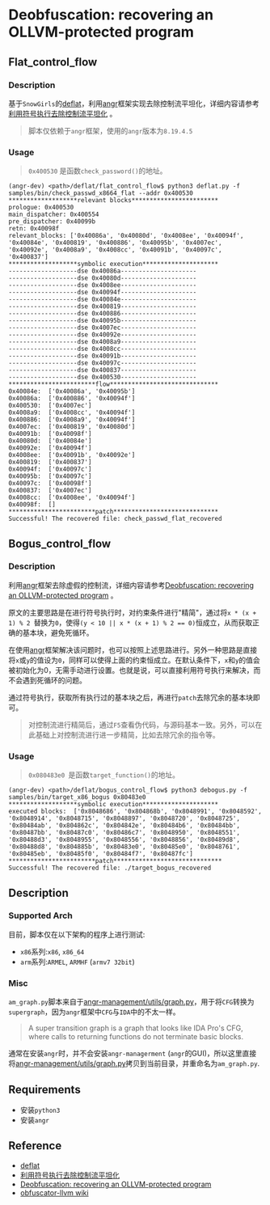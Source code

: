 # Deobfuscation: recovering an OLLVM-protected program

## Flat_control_flow

### Description

基于`SnowGirls`的[deflat](https://github.com/SnowGirls/deflat)，利用[angr](https://github.com/angr/angr)框架实现去除控制流平坦化，详细内容请参考[利用符号执行去除控制流平坦化](https://security.tencent.com/index.php/blog/msg/112) 。

> 脚本仅依赖于`angr`框架，使用的`angr`版本为`8.19.4.5`

### Usage

> `0x400530` 是函数`check_password()`的地址。

```shell
(angr-dev) <path>/deflat/flat_control_flow$ python3 deflat.py -f samples/bin/check_passwd_x8664_flat --addr 0x400530
*******************relevant blocks************************
prologue: 0x400530
main_dispatcher: 0x400554
pre_dispatcher: 0x40099b
retn: 0x40098f
relevant_blocks: ['0x40086a', '0x40080d', '0x4008ee', '0x40094f', '0x40084e', '0x400819', '0x400886', '0x40095b', '0x4007ec', '0x40092e', '0x4008a9', '0x4008cc', '0x40091b', '0x40097c', '0x400837']
*******************symbolic execution*********************
-------------------dse 0x40086a---------------------
-------------------dse 0x40080d---------------------
-------------------dse 0x4008ee---------------------
-------------------dse 0x40094f---------------------
-------------------dse 0x40084e---------------------
-------------------dse 0x400819---------------------
-------------------dse 0x400886---------------------
-------------------dse 0x40095b---------------------
-------------------dse 0x4007ec---------------------
-------------------dse 0x40092e---------------------
-------------------dse 0x4008a9---------------------
-------------------dse 0x4008cc---------------------
-------------------dse 0x40091b---------------------
-------------------dse 0x40097c---------------------
-------------------dse 0x400837---------------------
-------------------dse 0x400530---------------------
************************flow******************************
0x40084e:  ['0x40086a', '0x40095b']
0x40086a:  ['0x400886', '0x40094f']
0x400530:  ['0x4007ec']
0x4008a9:  ['0x4008cc', '0x40094f']
0x400886:  ['0x4008a9', '0x40094f']
0x4007ec:  ['0x400819', '0x40080d']
0x40091b:  ['0x40098f']
0x40080d:  ['0x40084e']
0x40092e:  ['0x40094f']
0x4008ee:  ['0x40091b', '0x40092e']
0x400819:  ['0x400837']
0x40094f:  ['0x40097c']
0x40095b:  ['0x40097c']
0x40097c:  ['0x40098f']
0x400837:  ['0x4007ec']
0x4008cc:  ['0x4008ee', '0x40094f']
0x40098f:  []
************************patch*****************************
Successful! The recovered file: check_passwd_flat_recovered
```

## Bogus_control_flow

### Description

利用[angr](https://github.com/angr/angr)框架去除虚假的控制流，详细内容请参考[Deobfuscation: recovering an OLLVM-protected program](https://blog.quarkslab.com/deobfuscation-recovering-an-ollvm-protected-program.html) 。

原文的主要思路是在进行符号执行时，对约束条件进行"精简"，通过将`x * (x + 1) % 2 `替换为`0`，使得`(y < 10 || x * (x + 1) % 2 == 0)`恒成立，从而获取正确的基本块，避免死循环。

在使用[angr](https://github.com/angr/angr)框架解决该问题时，也可以按照上述思路进行。另外一种思路是直接将`x`或`y`的值设为`0`，同样可以使得上面的约束恒成立。在默认条件下，`x`和`y`的值会被初始化为0，无需手动进行设置。也就是说，可以直接利用符号执行来解决，而不会遇到死循环的问题。

通过符号执行，获取所有执行过的基本块之后，再进行`patch`去除冗余的基本块即可。

> 对控制流进行精简后，通过`F5`查看伪代码，与源码基本一致。另外，可以在此基础上对控制流进行进一步精简，比如去除冗余的指令等。

### Usage

> `0x080483e0 `是函数`target_function()`的地址。

```shell
(angr-dev) <path>/deflat/bogus_control_flow$ python3 debogus.py -f samples/bin/target_x86_bogus 0x80483e0
*******************symbolic execution*********************
executed blocks:  ['0x8048686', '0x804868b', '0x8048991', '0x8048592', '0x8048914', '0x8048715', '0x8048897', '0x8048720', '0x8048725', '0x80484ab', '0x804862c', '0x804842e', '0x80484b6', '0x80484bb', '0x80487bb', '0x80487c0', '0x80486c7', '0x8048950', '0x8048551', '0x80488d3', '0x8048955', '0x8048556', '0x8048856', '0x80489d8', '0x80488d8', '0x804885b', '0x80483e0', '0x80485e0', '0x8048761', '0x80485eb', '0x80485f0', '0x80484f7', '0x80487fc']
************************patch******************************
Successful! The recovered file: ./target_bogus_recovered
```

## Description

### Supported Arch

目前，脚本仅在以下架构的程序上进行测试:

+ `x86`系列:`x86`, `x86_64`
+ `arm`系列:`ARMEL`, `ARMHF` (`armv7 32bit`)

### Misc

`am_graph.py`脚本来自于[angr-management/utils/graph.py](https://github.com/angr/angr-management/blob/master/angrmanagement/utils/graph.py)，用于将`CFG`转换为`supergraph`，因为`angr`框架中`CFG`与`IDA`中的不太一样。

> A super transition graph is a graph that looks like IDA Pro's CFG, where calls to returning functions do not terminate basic blocks. 

通常在安装`angr`时，并不会安装`angr-managerment` (`angr`的GUI)，所以这里直接将[angr-management/utils/graph.py](https://github.com/angr/angr-management/blob/master/angrmanagement/utils/graph.py)拷贝到当前目录，并重命名为`am_graph.py`.

## Requirements

- 安装`python3`
- 安装`angr`  

## Reference

+ [deflat](https://github.com/SnowGirls/deflat)
+ [利用符号执行去除控制流平坦化](https://security.tencent.com/index.php/blog/msg/112)
+ [Deobfuscation: recovering an OLLVM-protected program](https://blog.quarkslab.com/deobfuscation-recovering-an-ollvm-protected-program.html)
+ [obfuscator-llvm wiki](https://github.com/obfuscator-llvm/obfuscator/wiki)

